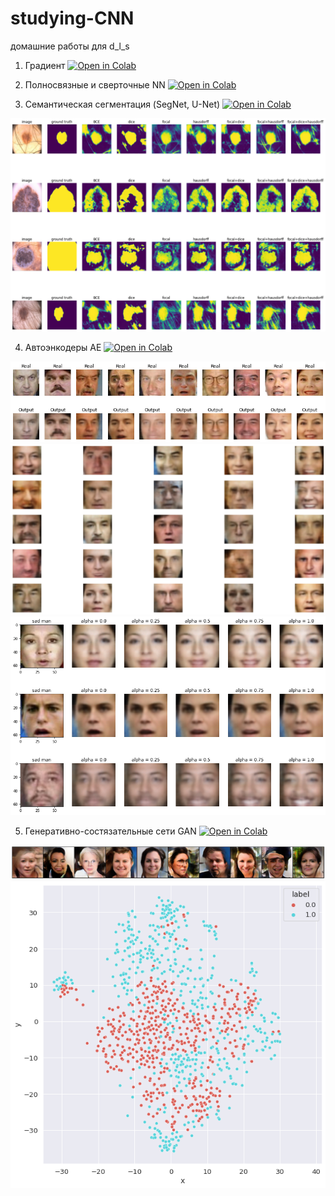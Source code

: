 # studying-CNN
домашние работы для d_l_s

1. Градиент  [![Open in Colab](https://colab.research.google.com/assets/colab-badge.svg)](https://colab.research.google.com/github/MokryYezhik/studying-CNN/blob/master/%5Bhw%5Dgradient.ipynb)

2. Полносвязные и сверточные NN  [![Open in Colab](https://colab.research.google.com/assets/colab-badge.svg)](https://colab.research.google.com/github/MokryYezhik/studying-CNN/blob/master/%5Bhw%5Ddense_and_convolutional_nn.ipynb)

3. Семантическая сегментация (SegNet, U-Net)  [![Open in Colab](https://colab.research.google.com/assets/colab-badge.svg)](https://colab.research.google.com/github/MokryYezhik/studying-CNN/blob/master/%5Bhw%5Dsemantic_segmentation_final.ipynb)

![semantic_segmentation_final](./pictures/semantic_segmentation_final.png)

4. Автоэнкодеры AE [![Open in Colab](https://colab.research.google.com/assets/colab-badge.svg)](https://colab.research.google.com/github/MokryYezhik/studying-CNN/blob/master/%5Bhw%5Dautoencoders_final.ipynb)

![autoencoder_01](./pictures/autoencoder_01.png)
![autoencoder_02](./pictures/autoencoder_02.png)
![autoencoder_03](./pictures/autoencoder_03.png)

5. Генеративно-состязательные сети GAN  [![Open in Colab](https://colab.research.google.com/assets/colab-badge.svg)](https://colab.research.google.com/github/MokryYezhik/studying-CNN/blob/master/%5Bhw%5Dgan_final.ipynb)

![gan_01](./pictures/gan_01.png)
![gan_02](./pictures/gan_02.png)